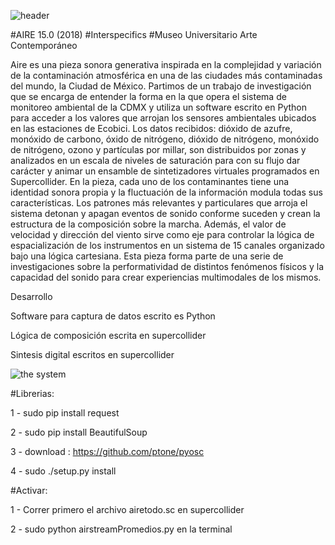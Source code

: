 ![header](https://github.com/interspecifics/Aire/blob/master/soft.png?raw=true)

#AIRE 15.0 (2018)
#Interspecifics
#Museo Universitario Arte Contemporáneo

Aire es una pieza sonora generativa inspirada en la complejidad y variación de la contaminación atmosférica en una de las ciudades más contaminadas del mundo, la Ciudad de México. Partimos de un trabajo de investigación que se encarga de entender la forma en la que opera el sistema de monitoreo ambiental de la CDMX y utiliza un software escrito en Python para acceder a los valores que arrojan los sensores ambientales ubicados en las estaciones de Ecobici. Los datos recibidos: dióxido de azufre, monóxido de carbono, óxido de nitrógeno, dióxido de nitrógeno, monóxido de nitrógeno, ozono y partículas por millar, son distribuidos por zonas y analizados en un escala de niveles de saturación para con su flujo dar carácter y animar un ensamble de sintetizadores virtuales programados en Supercollider.  En la pieza, cada uno de los contaminantes tiene una identidad sonora propia y la fluctuación de la información modula todas sus características. Los patrones más relevantes y particulares que arroja el sistema detonan y apagan eventos de sonido conforme suceden y crean la estructura de la composición sobre la marcha. Además, el valor de velocidad y dirección del viento sirve como eje para controlar la lógica de espacialización de los instrumentos en un sistema de 15 canales organizado bajo una lógica cartesiana. Esta pieza forma parte de una serie de investigaciones sobre la performatividad de distintos fenómenos físicos y la capacidad del sonido para crear experiencias multimodales de los mismos.


Desarrollo 

Software para captura de datos escrito es Python 

Lógica de composición escrita en supercollider 

Sintesis digital escritos en supercollider 

![the system](https://github.com/interspecifics/Aire/blob/master/soft.png?raw=true)


#Librerias:

1 - sudo pip install request

2 - sudo pip install BeautifulSoup

3 - download : https://github.com/ptone/pyosc

4 - sudo ./setup.py install

#Activar:

1 - Correr primero el archivo airetodo.sc en supercollider

2 - sudo python airstreamPromedios.py en la terminal 
